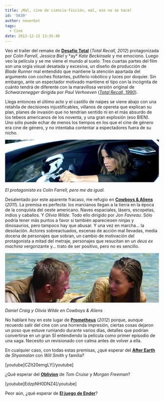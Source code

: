 ```yaml
---
title: ¡Mal, cine de ciencia-ficción, mal, eso no se hace!
id: '5639'
author: neverbot
tags:
  - Cine
date: 2012-12-12 13:35:40
---
```


Veo el trailer del remake de [**Desafío Total**](http://www.imdb.com/title/tt1386703/) (_Total Recall, 2012_) protagonizada por _Colin Farrell_, _Jessica Biel_ y \*ay\* _Kate Beckinsale_ y me emociono. Luego veo la película y se me viene el mundo al suelo. Tres cuartas partes del film son una orgía visual desatada y excesiva, un diseño de producción de _Blade Runner_ mal entendido que mantiene la atención apartada del argumento con coches flotantes, putiferio robótico y luces por doquier. Sin embargo, ante un espectador motivado mantiene el tipo con la incógnita de cuánto tendrá de diferente con la maravillosa versión original de _Schwarzenegger_ dirigida por _Paul Verhoeven_ ([_Total Recall, 1990_](http://www.imdb.com/title/tt0100802/)).

Llega entonces el último acto y el castillo de naipes se viene abajo con una retahíla de decisiones injustificables, villanos de opereta que explican su plan, planes de invasión que no tendrían sentido ni en el más absurdo de los tebeos americanos de los noventa, y una gran explosión (eso BIEN). Uno sólo puede echar de menos los tiempos en los que el cine de género era cine de género, y no intentaba contentar a espectadores fuera de su nicho.

_![Total Recall - Kate Beckinsale](./mal-cine-de-ciencia-ficcion-mal-eso-no-se-hace/Total_recall_kate_beckinsale.jpg)_

_El protagonista es Colin Farrell, pero me da igual._

Desalentado por este aparente fracaso, me refugio en [**Cowboys & Aliens**](http://www.imdb.com/title/tt0409847/) (_2011_). La premisa es perfecta: los marcianos llegan a la tierra en la época de la conquista del oeste americano. Naves espaciales, lásers, escopetas, indios y caballos. Y _Olivia Wilde_. Todo ello dirigido por _Jon Favreau_. Sólo podría tener más puntos a favor si también apareciesen ninjas y dinosaurios, pero tampoco hay que abusar. Y una vez en marcha... la desolación. Actores sobreactuados, escenas de acción mal llevadas, media docena de personajes que sobran, un cambio de motivación del protagonista a mitad del metraje, personajes que resucitan en un _deus ex machina_ vergonzante y... trato de ser positivo, pero no es sencillo.

_![Cowboys and aliens - Daniel Craig Olivia Wilde](./mal-cine-de-ciencia-ficcion-mal-eso-no-se-hace/Cowboys_and_aliens_Daniel_Craig_Olivia_Wilde.jpg)_

_Daniel Craig y Olivia Wilde en Cowboys & Aliens_

No hablaré hoy en este lugar de [**Prometheus**](http://www.imdb.com/title/tt1446714/) (_2012_) porque, aunque recuerdo salir del cine con una horrenda impresión, ciertas cosas dejaron un poso que estuve rumiando durante varios días, detalles que podrían convertirse en un gran SÍ entendiendo la película como primer episodio de una saga. Necesito un revisionado con calma antes de volver a ella.

En cualquier caso, con todas estas premisas, ¿qué esperar del [**After Earth**](http://www.imdb.com/title/tt1815862/) de _Shyamalan_ con _Will Smith_ y familia?

\[youtube\]CZIt20emgLY\[/youtube\]

¿Qué esperar del [**Oblivion**](http://www.imdb.com/title/tt1483013/) de _Tom Cruise_ y _Morgan Freeman_?

\[youtube\]EdzpNH0DNZ4\[/youtube\]

Peor aún, ¿qué esperar de [**El juego de Ender**](http://www.imdb.com/title/tt1731141/)?